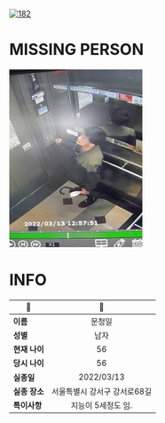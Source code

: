 [![182](https://img.shields.io/badge/%EC%8B%A4%EC%A2%85%EC%8B%A0%EA%B3%A0%EB%8A%94%20%EA%B5%AD%EB%B2%88%EC%97%86%EC%9D%B4-182-blue)](http://safe182.go.kr/index.do)

# MISSING PERSON

<img src="./missing_person.jpg">

# INFO

|🔑|💎|
|--|:--:|
|**이름**|문청일|
|**성별**|남자|
|**현재 나이**|56|
|**당시 나이**|56|
|**실종일**|2022/03/13|
|**실종 장소**|서울특별시 강서구 강서로68길 |
|**특이사항**|지능이 5세정도 임.|
